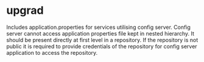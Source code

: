# upgrad
Includes application.properties for services utilising config server.
Config server cannot access application properties file kept in nested hierarchy.
It should be present directly at first level in a repository. If the repository is not public
it is required to provide credentials of the repository for config server application to access the repository.
